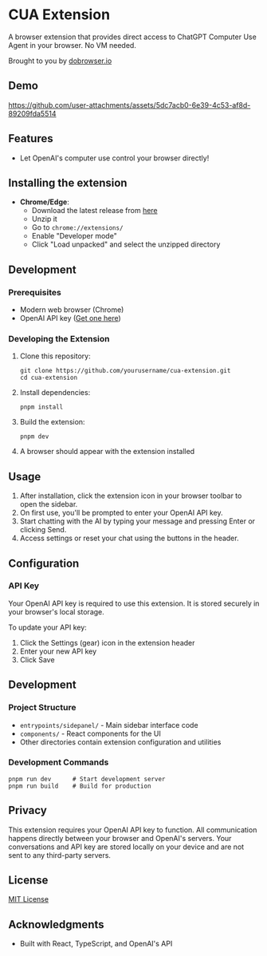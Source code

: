 # CUA Extension

A browser extension that provides direct access to ChatGPT Computer Use Agent in your browser. No VM needed.

Brought to you by [dobrowser.io](https://dobrowser.io)

## Demo

https://github.com/user-attachments/assets/5dc7acb0-6e39-4c53-af8d-89209fda5514

## Features

- Let OpenAI's computer use control your browser directly!

## Installing the extension

- **Chrome/Edge**:
  - Download the latest release from [here](https://github.com/SawyerHood/computer-use-extension/releases/)
  - Unzip it
  - Go to `chrome://extensions/`
  - Enable "Developer mode"
  - Click "Load unpacked" and select the unzipped directory

## Development

### Prerequisites

- Modern web browser (Chrome)
- OpenAI API key ([Get one here](https://platform.openai.com/api-keys))

### Developing the Extension

1. Clone this repository:

   ```
   git clone https://github.com/yourusername/cua-extension.git
   cd cua-extension
   ```

2. Install dependencies:

   ```
   pnpm install
   ```

3. Build the extension:

   ```
   pnpm dev
   ```

4. A browser should appear with the extension installed

## Usage

1. After installation, click the extension icon in your browser toolbar to open the sidebar.
2. On first use, you'll be prompted to enter your OpenAI API key.
3. Start chatting with the AI by typing your message and pressing Enter or clicking Send.
4. Access settings or reset your chat using the buttons in the header.

## Configuration

### API Key

Your OpenAI API key is required to use this extension. It is stored securely in your browser's local storage.

To update your API key:

1. Click the Settings (gear) icon in the extension header
2. Enter your new API key
3. Click Save

## Development

### Project Structure

- `entrypoints/sidepanel/` - Main sidebar interface code
- `components/` - React components for the UI
- Other directories contain extension configuration and utilities

### Development Commands

```
pnpm run dev      # Start development server
pnpm run build    # Build for production
```

## Privacy

This extension requires your OpenAI API key to function. All communication happens directly between your browser and OpenAI's servers. Your conversations and API key are stored locally on your device and are not sent to any third-party servers.

## License

[MIT License](LICENSE)

## Acknowledgments

- Built with React, TypeScript, and OpenAI's API
